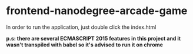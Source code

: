 # frontend-nanodegree-arcade-game

In order to run the application, just double click the index.html

**p.s: there are several ECMASCRIPT 2015 features in this project and it wasn't transpiled with babel so it's advised to run it on chrome**
